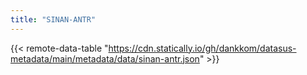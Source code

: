 ```yaml
---
title: "SINAN-ANTR"
---
```


{{< remote-data-table "https://cdn.statically.io/gh/dankkom/datasus-metadata/main/metadata/data/sinan-antr.json" >}}
